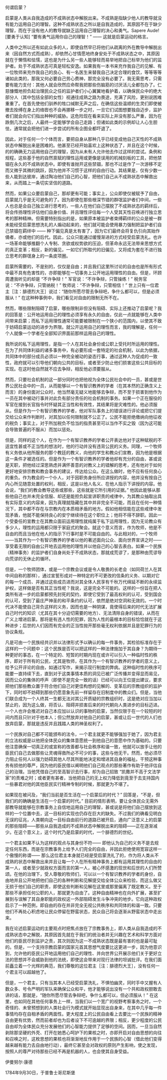 何谓启蒙？

启蒙是人类从自我造成的不成熟状态中解脱出来。不成熟是指缺少他人的教导就没有能力运用自己的理智。这种不成熟状态之所以是自我造成的，其原因不在于缺少理智，而在于没有他人的教导就缺乏运用自己理智的决心和勇气。Sapere Aude!\[要勇于认知\] “要有勇气运用你自己的理智！” —— 这就是启蒙运动的格言。

人类中之所以还有如此众多的人，即使自然早已将他们从疏离的外在教导中解脱出来（因自然方式而成熟），却依然心甘情愿地终身安处于不成熟状态之中，其原因就在于懒惰和怯懦，这也是为什么另一些人能够轻而易举地把自己标举为他们的监护者。处于不成熟状态可真是轻松安逸。如果我有一本书来充作我自己的见解、有一位牧师来充作我自己的良心、有一名医生来替我自己决定合理的食饮，等等等等诸如此类的，那我又何必要自己劳心费神，那完全没有必要了。我无需思考，只需要有能力支付：其他人就会欣然应命帮我把那些伤脑筋的讨厌活儿全都包办了。仁慈慷慨地担负起治理民众之任的监护者们小心翼翼地看护着，以确保民众中的绝大部分人（其中包括全部的女性）视通往成熟之路为畏途，充满了风险，更别说困难重重了。在首先使他们驯养的牲口缄默无声之后，在确信这些温顺的生灵们即使被撤去拴缚在身上的络辔也不会再挪移一步之时，一旦它们试图想要独自迈步，监护者们就会向它们指出种种的威胁。这危险现在看来实际上并没有那么严重，因为在跌倒几次之后，人最终一定能够学会自己走路；但诸如此类的示例却让人心生胆怯，通常就会把他们进一步尝试的所有企图全都吓退了。

因此，对于任何一个个体而言，要把自身从那种几乎已经变成他自己天性的不成熟状态中解脱出来是困难的。他甚至已经开始喜欢上这种状态了，并且在这个时候，的的确确无力运用他自己的理智，因为从未有人允许他去作过这样的尝试。条例和规程，这些基于他的自然禀赋的理性运用或更像是误用的机械刻板的工具，把他禁锢在永久的不成熟状态中。即使有谁抛开这些禁锢，那也不过是作了一次游移不定而又微乎其微的跳跃，因为他并不习惯于这样的自由行动。其结果是，仅有少数一些人能到达彼岸，通过陶冶他们自己的心智，把他们自己从不成熟状态中解救出来，从而踏上一条切实坚信的道路。

然而，如果公众要启蒙自己，那却更有可能；事实上，公众即使仅被赋予了自由，启蒙就几乎是无可避免的了。因为即使在那些根深节错的群氓监护者们中间，一些人也总是会自己独立进行思考的，一些人在他们自己摆脱了不成熟状态的羁绊后，将会传扬理性评估他们自身价值、并且理性评估每一个人受其天性召唤进行独立思考的那种精神。但需要特别指出的是，如果原本被监护者束缚羁绊的公众是被一群未能经受启蒙思想洗礼的人煽动起来的，他们就可能会使用暴力强制把监护者们自己禁锢在羁绊中 —— 种下偏见真是太有害了，因为它们最终会将复仇引向其始作俑者，亦或他们的后代。因此，公众只能通过缓慢渐进的方式经受启蒙洗礼。也许一场革命能够推翻个人专制、贪欲或权势欲的压迫，但革命永远无法带来思想方式的真正变革；相反，新的偏见，一如它们所取代的旧偏见，又将成为套在不进行独立思考的群氓身上的一条皮项圈。

启蒙所需要的，不是别的，仅仅是自由；并且我们这里所讨论的自由也是所有形式中最不具有危害性的，亦即能够在一切事务上公开地运用理性的自由。但是，环顾周遭我听见的却是 “不许争辩！” 军官说：“不许争辩，只管操练！” 税务官说：“不许争辩，只管纳税！” 牧师说：“不许争辩，只管相信！” 世上只有一位君主［注：腓德烈大王］说过：“随你所愿尽管去争辩吧，争什么都可以，但是必须服从！” 在这种种事例中，我们看见对自由的限制无所不在。

然而，哪些限制阻碍了启蒙，哪些限制非但没有阻碍、实际上还推动了启蒙呢？我的回答是：公开地运用自己的理性必须享有永久的自由，仅此一点就能够在人类中间带来启蒙；而私下运用理性通常可能要被限制在一个狭小的范围内，以使其不致于妨碍启蒙运动的进步为界限。就公开运用自己的理性而言，我的理解是，任何一个人就像一个学者在全部知识界面前那样运用自己的理性。

我所说的私下运用理性，是指一个人在其社会身份或公职上受托时所运用的理性。在为了共同体利益的诸多事务中，有必要形成一套特定的社会机制，以此为依据，共同体中的部分成员必须以一种完全被动的姿态行事，通过这种人为促成的一致性，政府就可以引导他们朝向公共的目标，或者至少防止他们损害这些公共目标的实现。在这时他自然就不应去争辩，相反他必须要服从。

然而，只要社会机制的这一部分同时也把他视为全体公民社会中的一员，甚或是世界公民社会中的一员，从而能够以一个有智识教养的学者（在其本然的正确含义上而言）的身份面对公众时，他当然毫无疑义地能够去争辩，而不至于损害到他作为一员在其中被动行事并对此负有部分责任的社会机制的事务。如果一个正在服役的军官在接到长官指令时怀疑其正当性和有效性，其结果将是灾难性的。他必须服从。但是作为一个有智识教养的学者，他对军队事务上的错误进行评论或把它们提交给公众来作判断时，对其加以任何限制就不公正了。公民不能拒绝缴纳向他征收的税负；事实上，对于所加税负不恰当的指责甚至可以当作不实之毁（因为这可能会导致普遍的不服从）而加以惩处。

但是，同样的这个人，在作为一个有智识教养的学者公开表达他对于这种赋税的不适宜性甚或不正当性的想法时，他的行动并没有违背公民的义务。同理，一个牧师有义务依从他所服务的那个教廷的教义，向他的学生和教众们宣教，因为他是根据这一条件才被选任的。但是作为一个有智识教养的学者他却有充分的自由，甚或说是天职，把他经过深思熟虑并满怀善意的对教义上的错解的思考，还有他对于如何更好地安排宗教和教会事务的建议，传达给公众。在这么做时，他不应有任何良心的重负。作为教会的一个仆人，对于因职务身份所应讲授的内容，他并没有按自己内心所见随意处置的权利，相反，这是以他人名义、在他人指示下讲授的内容。他会说，“我们的教会教导这些或那些，这些就是它所引用的证据。” 他因此能够从那些他自己也并未完全信服、却还是能担负起宣讲职责的戒律中，为其教众抽取出具有实际意义的内容来，因为真理就隐藏在其中并非完全不可能，而且在任何一种情况下，其中都不存在与宗教内在本质相矛盾的地方。假如他相信能在这些戒律中发现矛盾，他就不能保持良心的安宁继续待在这个职位上；他将不得不辞职。因此一个受委任的宣教士在其教众面前运用理性就纯属于私下运用理性，因为无论教众有多少人，理性的运用都只限于家庭式的聚会。就这个意义而言，作为牧师，他是不自由的而且当他在他人的指示下行事时是不可能自由的。与此相对的，一个牧师——当其作为一个有智识教养的学者以他的著述面向公众、面向世界宣讲之时——享受着无限的自由公开地去运用他的理性并以他自己的心智去表白。如果一个民族（精神事务）的监护者们自身尚处于不成熟状态，那就成荒谬了，是那种由荒谬导向荒谬的无休止的循环。

但是，一个牧师团体，或是一个宗教会议或是令人敬畏的长老会（如同荷兰人在其中间自称的那样），通过宣誓形成对一种特定的不可更改的信条的义务、以期对它的每一个成员、并通过这些成员进而对其全体人民享有千秋万代绵延不断的永续监护权，这样做是否有其正当性呢？我说，这是完全不可能的。这样的一份旨在把人类所有进一步的启蒙都预先封死的契约，即使它受到了最高权利的认可，受到国会的认可，受到了最庄严神圣的和平条约的认可，依然是绝对空洞和无效的。一个时代决不能使自己背负这样的义务，因而也是一种阴谋，竟使得后来的时代无法扩展自己时代的知识（尤其在其十分迫切需要的地方）、无法清除自身的错误，从而在广义上增进启蒙。那将是有违人性的犯罪，因为人性的最根本的目标恰恰就在于这种进步；后世的人们因而有完全的正当性抛开那些毫无权利依据并且是犯罪行为的协议条规。

凡是可由一个民族经共识并以法律形式予以确认的每一件事务，其检验标准存在于这样的一个问题中：这个民族是否可以把这样的一种法律施加于其自身？为期待一种更好的事态，在一个特定的、短暂的时期内现在或许可以引入一种临时性的秩序，即对于所有的公民，尤其是牧师，在其作为一个有智识教养的学者的意义上，给予公开评论的自由，如通过写作，来揭示现行制度的弊病。这种临时性的秩序可能要一直持续下去，直到对于这类事情本质的洞见已被广泛传播并变得显而易见，因而公众的集体的呼声（即使不是完全一致的话）已经可以向王位提出建议，要求把他们那些教众置于符合他们自己对更佳构想的见解的、变革后的宗教组织的监护下，同时却不妨碍到那些仍愿意象先前一样留存在旧制度中的教众们。但是，当他们联合成为一个人终其一生都无法对其公开质疑的宗教组织时，这是绝对应当加以禁止的，因为这么做，将否认、阻碍并损害后来的时代朝向人类进步的目标迈进。一个人也许会推迟对自己本应加以认识的事物的启蒙，当然仅限于在一个较短的时间内而且只针对于他本人；但公然放弃对他自己的启蒙，甚或让后一世代的人们也放弃启蒙，那就是违反并且践踏人类的神圣权利了。

一个民族对自己都不可能颁布的法令，一个君主就更不能够强加于她了，因为君主的立法权威是以他把全体民众的集体意愿统一到他自己的意愿中作为基础的。只要他注意确保一切真正的或宣称的改善都与社会秩序和谐一致，他就可以放手让他的臣民们自己去做那些让灵魂得救所必不可少的事，这些与他无干。然而，他必须尽力阻止任何人以强力妨碍其他人尽其所能地决定和增进其自身的福祉。干预这种事务有损他的尊严，因为他的臣民借以阐明他们自己观点的那些著作有助于他评估自己的治理。当他凭借自己的至高智识去行事，却为自己招致 “凯撒并不高于文法学家”的责难之时；或者更有甚者，当他把自己的无上权力降低到竟至于去支持国内一些暴君对他的其他臣民实行精神专制的时候，那就更为不堪了。

如果现在被问及，“我们当前是否生活在一个启蒙后的时代？” 回答是，“不是，但我们的的确确是生活在一个启蒙的时代。” 目前的情形表明，要让全体民众无需外部教导就能够在宗教事务上自信地运用自己的理智，甚或说是将他们自己摆放到这样的一个位置中去，这一目标的实现也仍存在巨大的缺失。不过我们的确看见明白无误的征兆，人类朝向这一目标自由前行的道路已被开启，通向广泛意义上的启蒙的那些阻碍——那些从自我造成的不成熟状态中解脱出来的阻碍——正在逐渐减少。在这个意义上，这个时代乃是启蒙的时代，一个腓德烈的世纪。

一个君主如果不认为这样的观点与其身份不符—— 即他认为自己的义务不是去规定任何东西，而是在宗教事务上给予人们完全的自由，并因此拒绝使用宽容这样一个傲慢的称谓—— 那么这位君主本身就已经是受启蒙洗礼了的，作为将人类从不成熟的状态中解救出来并且让每一个人在所有精神事务上都有运用其理性的自由的第一人，或者至少就政权方面而言的第一人，被心怀感激的现世和后世的人们所赞颂。在他的治理下，受人尊敬的牧师们，可以以一个有智识教养的学者的身份，自由地并且公开地把他们自己的各种判断和见解提交给全体公众来检验，而这么做又无损于他们自己的职责，即使这些判断和见解在这里或那里偏离了既定教义。至于那些不承担任何公职的人，那就更为自由了。这种自由精神也在向外扩展，甚至扩展到与误解了其自身职能的政权这一外部阻碍发生斗争冲突的地步。它向这种政权启示了一种范例，即自由的存在并非完全无视公共秩序和共同体的和谐一致。只要他们不再处心积虑地让民众停留在野蛮状态，民众自己将会逐渐从野蛮状态中走出来。

我在论述启蒙运动的主要观点时把焦点放在了宗教事务上，即人类从自我造成的不成熟状态中之解脱，其原因首先就在于我们的统治者并无兴趣在艺术和科学方面对他们的臣民尽到监护之责，其次则因为这一不成熟状态既是最有害的也是最可耻的。但是，一个支持宗教启蒙的国家元首其思想气度要比这更进一步，因为他意识到，允许他的臣民公开地运用他们自己的理性、并向世界公开展示他们关于更好立法的思想并不会威胁到他的法统，即使这会带来对现行法律的坦诚批评。在我们面前矗立着一个光辉的典范，我们尊敬的这位君主［注：腓德烈大王］，没有任何一个君主可以超越他了。

但是，一个君主，只有当其本人已经受启蒙洗礼，不惧怕幽灵，同时手中又握有人数众多、号令严明的军队来确保公众和平，他才能够说出没有一个共和政权胆敢去讲的话，那就是，“随你所愿尽管去争辩吧，争什么都可以，但必须服从！” 在这里，也如同在其他任何事务上一样，当我们以一个宽广的视野考察事务之时，一个奇怪的、未曾预想到的人类社会行为模式就开始显现出自身来，在其中几乎每一件事情均存在自相矛盾的两面性。更大程度上的公民自由看上去要比一个民族的精神自由更有优势，然而前者却也为后者设下不可逾越的界限；相反，更少程度的公民自由却为全体民众充分发展他们的心智能力提供了足够的空间。因而，一旦当自然剥除那坚硬的外壳、打开在她悉心呵护下的果核之时，亦即开启对自由思想的向往和召唤之时，这枚思想的果核也将渐渐地反作用于一个民族的心智（借此他们变得越来越有能力去自由地行动），最终它甚至会对政权的原则产生影响，使之发现，按照人的尊严对待那些已经不再是机器的人，也会使其自身受益。

伊曼努尔·康德

1784年9月30日，于普鲁士哥尼斯堡